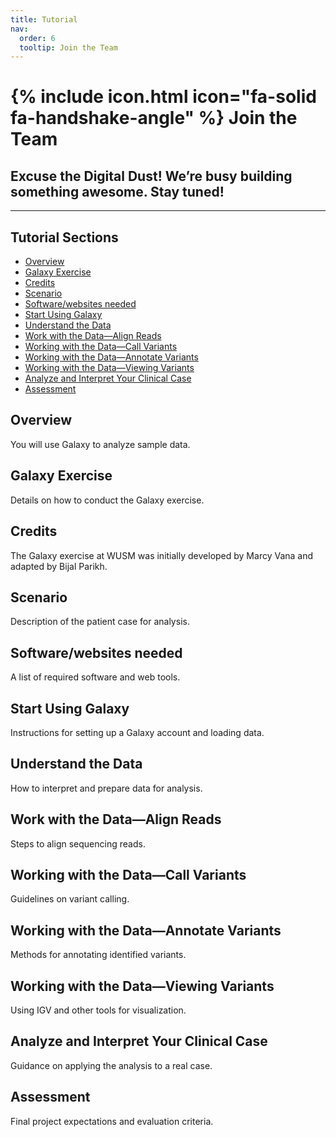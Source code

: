 ```yaml
---
title: Tutorial
nav:
  order: 6
  tooltip: Join the Team
---
```


# {% include icon.html icon="fa-solid fa-handshake-angle" %} Join the Team

## Excuse the Digital Dust! We’re busy building something awesome. Stay tuned!

---

## Tutorial Sections

- [Overview](#overview)
- [Galaxy Exercise](#galaxy-exercise)
- [Credits](#credits)
- [Scenario](#scenario)
- [Software/websites needed](#softwarewebsites-needed)
- [Start Using Galaxy](#start-using-galaxy)
- [Understand the Data](#understand-the-data)
- [Work with the Data—Align Reads](#work-with-the-data-align-reads)
- [Working with the Data—Call Variants](#working-with-the-data-call-variants)
- [Working with the Data—Annotate Variants](#working-with-the-data-annotate-variants)
- [Working with the Data—Viewing Variants](#working-with-the-data-viewing-variants)
- [Analyze and Interpret Your Clinical Case](#analyze-and-interpret-your-clinical-case)
- [Assessment](#assessment)

## Overview

You will use Galaxy to analyze sample data.

## Galaxy Exercise

Details on how to conduct the Galaxy exercise.

## Credits

The Galaxy exercise at WUSM was initially developed by Marcy Vana and adapted by Bijal Parikh.

## Scenario

Description of the patient case for analysis.

## Software/websites needed

A list of required software and web tools.

## Start Using Galaxy

Instructions for setting up a Galaxy account and loading data.

## Understand the Data

How to interpret and prepare data for analysis.

## Work with the Data—Align Reads

Steps to align sequencing reads.

## Working with the Data—Call Variants

Guidelines on variant calling.

## Working with the Data—Annotate Variants

Methods for annotating identified variants.

## Working with the Data—Viewing Variants

Using IGV and other tools for visualization.

## Analyze and Interpret Your Clinical Case

Guidance on applying the analysis to a real case.

## Assessment

Final project expectations and evaluation criteria.
